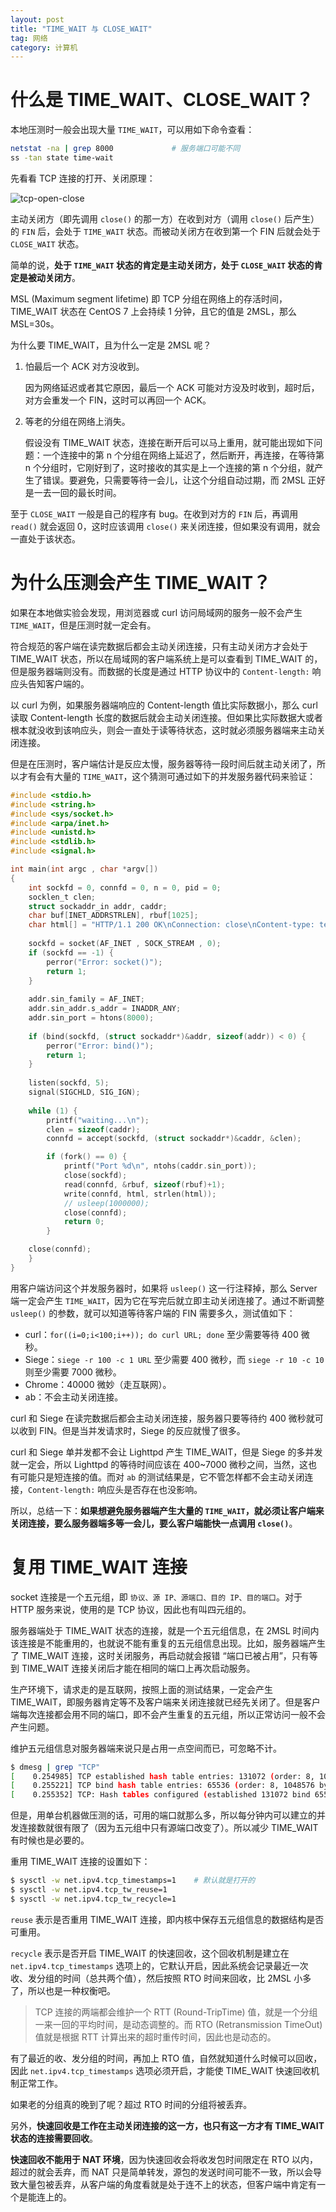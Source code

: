 ```yaml
---
layout: post
title: "TIME_WAIT 与 CLOSE_WAIT"
tag: 网络
category: 计算机
---
```




# 什么是 TIME_WAIT、CLOSE_WAIT？

本地压测时一般会出现大量 `TIME_WAIT`，可以用如下命令查看：

```sh
netstat -na | grep 8000             # 服务端口可能不同
ss -tan state time-wait
```

先看看 TCP 连接的打开、关闭原理：

![tcp-open-close](http://omy6w6iwk.bkt.clouddn.com/tcp-open-close.png)

主动关闭方（即先调用 `close()` 的那一方）在收到对方（调用 `close()` 后产生）的  `FIN` 后，会处于 `TIME_WAIT` 状态。而被动关闭方在收到第一个 FIN 后就会处于 `CLOSE_WAIT` 状态。

简单的说，**处于 `TIME_WAIT` 状态的肯定是主动关闭方，处于 `CLOSE_WAIT` 状态的肯定是被动关闭方**。

MSL (Maximum segment lifetime) 即 TCP 分组在网络上的存活时间，TIME_WAIT 状态在 CentOS 7 上会持续 1 分钟，且它的值是 2MSL，那么 MSL=30s。

为什么要 TIME_WAIT，且为什么一定是 2MSL 呢？

1. 怕最后一个 ACK 对方没收到。

   因为网络延迟或者其它原因，最后一个 ACK 可能对方没及时收到，超时后，对方会重发一个 FIN，这时可以再回一个 ACK。

2. 等老的分组在网络上消失。

   假设没有 TIME_WAIT 状态，连接在断开后可以马上重用，就可能出现如下问题：一个连接中的第 n 个分组在网络上延迟了，然后断开，再连接，在等待第 n 个分组时，它刚好到了，这时接收的其实是上一个连接的第 n 个分组，就产生了错误。要避免，只需要等待一会儿，让这个分组自动过期，而 2MSL 正好是一去一回的最长时间。

至于 `CLOSE_WAIT` 一般是自己的程序有 bug。在收到对方的 `FIN` 后，再调用 `read()` 就会返回 0，这时应该调用 `close()` 来关闭连接，但如果没有调用，就会一直处于该状态。



# 为什么压测会产生 TIME_WAIT？

如果在本地做实验会发现，用浏览器或 curl 访问局域网的服务一般不会产生 `TIME_WAIT`，但是压测时就一定会有。

符合规范的客户端在读完数据后都会主动关闭连接，只有主动关闭方才会处于 TIME_WAIT 状态，所以在局域网的客户端系统上是可以查看到 TIME_WAIT 的，但是服务器端则没有。而数据的长度是通过 HTTP 协议中的 `Content-length:` 响应头告知客户端的。

以 curl 为例，如果服务器端响应的 Content-length 值比实际数据小，那么 curl 读取 Content-length 长度的数据后就会主动关闭连接。但如果比实际数据大或者根本就没收到该响应头，则会一直处于读等待状态，这时就必须服务器端来主动关闭连接。

但是在压测时，客户端估计是反应太慢，服务器等待一段时间后就主动关闭了，所以才有会有大量的 `TIME_WAIT`，这个猜测可通过如下的并发服务器代码来验证：

```c
#include <stdio.h>
#include <string.h>
#include <sys/socket.h>
#include <arpa/inet.h>
#include <unistd.h>
#include <stdlib.h>
#include <signal.h>

int main(int argc , char *argv[])
{
	int sockfd = 0, connfd = 0, n = 0, pid = 0;
	socklen_t clen;
	struct sockaddr_in addr, caddr;
	char buf[INET_ADDRSTRLEN], rbuf[1025];
	char html[] = "HTTP/1.1 200 OK\nConnection: close\nContent-type: text/html\nContent-length: 6\n\nhello\n";
	
	sockfd = socket(AF_INET , SOCK_STREAM , 0);
	if (sockfd == -1) {
		perror("Error: socket()");
        return 1;
	}
	
	addr.sin_family = AF_INET;
	addr.sin_addr.s_addr = INADDR_ANY;
	addr.sin_port = htons(8000);
	
	if (bind(sockfd, (struct sockaddr*)&addr, sizeof(addr)) < 0) {
		perror("Error: bind()");
		return 1;
	}
	
	listen(sockfd, 5);
	signal(SIGCHLD, SIG_IGN);
	
	while (1) {
        printf("waiting...\n");
        clen = sizeof(caddr);
	    connfd = accept(sockfd, (struct sockaddr*)&caddr, &clen);

		if (fork() == 0) {
			printf("Port %d\n", ntohs(caddr.sin_port));
			close(sockfd);
			read(connfd, &rbuf, sizeof(rbuf)+1);
			write(connfd, html, strlen(html));
			// usleep(1000000);
			close(connfd);
			return 0;
		}

	close(connfd);
    }
}
```

用客户端访问这个并发服务器时，如果将 `usleep()` 这一行注释掉，那么 Server 端一定会产生 `TIME_WAIT`，因为它在写完后就立即主动关闭连接了。通过不断调整 `usleep()` 的参数，就可以知道等待客户端的 FIN 需要多久，测试值如下：

* curl：`for((i=0;i<100;i++)); do curl URL; done` 至少需要等待 400 微秒。
* Siege：`siege -r 100 -c 1 URL` 至少需要 400 微秒，而 `siege -r 10 -c 10` 则至少需要 7000 微秒。
* Chrome：40000 微妙（走互联网）。
* ab：不会主动关闭连接。

curl 和 Siege 在读完数据后都会主动关闭连接，服务器只要等待约 400 微秒就可以收到 FIN。但是当并发请求时，Siege 的反应就慢了很多。

curl 和 Siege 单并发都不会让 Lighttpd 产生 TIME_WAIT，但是 Siege 的多并发就一定会，所以 Lighttpd 的等待时间应该在 400~7000 微秒之间，当然，这也有可能只是短连接的值。而对 `ab` 的测试结果是，它不管怎样都不会主动关闭连接，`Content-length:` 响应头是否存在也没影响。

所以，总结一下：**如果想避免服务器端产生大量的 `TIME_WAIT`，就必须让客户端来关闭连接，要么服务器端多等一会儿，要么客户端能快一点调用 `close()`**。



# 复用 TIME_WAIT 连接

socket 连接是一个五元组，即 `协议、源 IP、源端口、目的 IP、目的端口`。对于 HTTP 服务来说，使用的是 TCP 协议，因此也有叫四元组的。

服务器端处于 TIME_WAIT 状态的连接，就是一个五元组信息，在 2MSL 时间内该连接是不能重用的，也就说不能有重复的五元组信息出现。比如，服务器端产生了 TIME_WAIT 连接，这时关闭服务，再启动就会报错 “端口已被占用”，只有等到 TIME_WAIT 连接关闭后才能在相同的端口上再次启动服务。

生产环境下，请求走的是互联网，按照上面的测试结果，一定会产生 TIME_WAIT，即服务器肯定等不及客户端来关闭连接就已经先关闭了。但是客户端每次连接都会用不同的端口，即不会产生重复的五元组，所以正常访问一般不会产生问题。

维护五元组信息对服务器端来说只是占用一点空间而已，可忽略不计。

```sh
$ dmesg | grep "TCP"
[    0.254985] TCP established hash table entries: 131072 (order: 8, 1048576 bytes)
[    0.255221] TCP bind hash table entries: 65536 (order: 8, 1048576 bytes)
[    0.255352] TCP: Hash tables configured (established 131072 bind 65536)
```

但是，用单台机器做压测的话，可用的端口就那么多，所以每分钟内可以建立的并发连接数就很有限了（因为五元组中只有源端口改变了）。所以减少 TIME_WAIT 有时候也是必要的。

重用 TIME_WAIT 连接的设置如下：

```sh
$ sysctl -w net.ipv4.tcp_timestamps=1    # 默认就是打开的
$ sysctl -w net.ipv4.tcp_tw_reuse=1
$ sysctl -w net.ipv4.tcp_tw_recycle=1
```

`reuse` 表示是否重用 TIME_WAIT 连接，即内核中保存五元组信息的数据结构是否可重用。

`recycle` 表示是否开启 TIME_WAIT 的快速回收，这个回收机制是建立在 `net.ipv4.tcp_timestamps` 选项上的，它默认开启，因此系统会记录最近一次收、发分组的时间（总共两个值），然后按照 RTO 时间来回收，比 2MSL 小多了，所以也是一种权衡吧。

> TCP 连接的两端都会维护一个 RTT (Round-TripTime) 值，就是一个分组一来一回的平均时间，是动态调整的。而 RTO (Retransmission TimeOut) 值就是根据 RTT 计算出来的超时重传时间，因此也是动态的。

有了最近的收、发分组的时间，再加上 RTO 值，自然就知道什么时候可以回收，因此 `net.ipv4.tcp_timestamps` 选项必须开启，才能使 TIME_WAIT 快速回收机制正常工作。

如果老的分组真的晚到了呢？超过 RTO 时间的分组将被丢弃。

另外，**快速回收是工作在主动关闭连接的这一方，也只有这一方才有 TIME_WAIT 状态的连接需要回收**。

**快速回收不能用于 NAT 环境**，因为快速回收会将收发包时间限定在 RTO 以内，超过的就会丢弃，而 NAT 只是简单转发，源包的发送时间可能不一致，所以会导致大量包被丢弃，从客户端的角度看就是处于连不上的状态，但客户端中肯定有一个是能连上的。